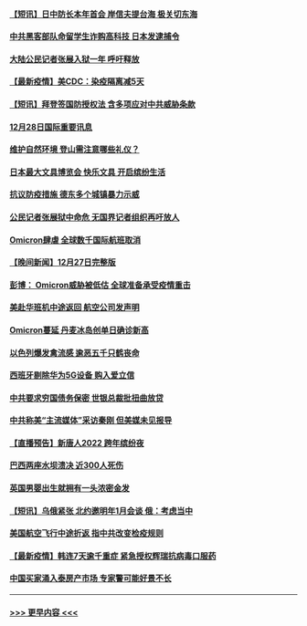 #### [【短讯】日中防长本年首会 岸信夫提台海 极关切东海](../pages/prog202/a103305156.md?t=12290700) 
#### [中共黑客部队命留学生诈购高科技 日本发逮捕令](../pages/prog202/a103305146.md?t=12290700) 
#### [大陆公民记者张展入狱一年 呼吁释放](../pages/prog202/a103305179.md?t=12290700) 
#### [【最新疫情】美CDC：染疫隔离减5天](../pages/prog202/a103305167.md?t=12290700) 
#### [【短讯】拜登签国防授权法 含多项应对中共威胁条款](../pages/prog202/a103305158.md?t=12290700) 
#### [12月28日国际重要讯息](../pages/prog202/a103304955.md?t=12290700) 
#### [维护自然环境 登山需注意哪些礼仪？](../pages/prog202/a103304941.md?t=12290700) 
#### [日本最大文具博览会 快乐文具 开启缤纷生活](../pages/prog202/a103304933.md?t=12290700) 
#### [抗议防疫措施 德东多个城镇暴力示威](../pages/prog202/a103304838.md?t=12290700) 
#### [公民记者张展狱中命危 无国界记者组织再吁放人](../pages/prog202/a103304827.md?t=12290700) 
#### [Omicron肆虐 全球数千国际航班取消](../pages/prog202/a103304736.md?t=12290700) 
#### [【晚间新闻】12月27日完整版](../pages/prog202/a103304702.md?t=12290700) 
#### [彭博： Omicron威胁被低估 全球准备承受疫情重击](../pages/prog202/a103304565.md?t=12290700) 
#### [美赴华班机中途返回 航空公司发声明](../pages/prog202/a103304690.md?t=12290700) 
#### [Omicron蔓延 丹麦冰岛创单日确诊新高](../pages/prog202/a103304695.md?t=12290700) 
#### [以色列爆发禽流感 逾恶五千只鹤丧命](../pages/prog202/a103304653.md?t=12290700) 
#### [西班牙剔除华为5G设备 购入爱立信](../pages/prog202/a103304530.md?t=12290700) 
#### [中共要求穷国债务保密 世银总裁批扭曲放贷](../pages/prog202/a103304500.md?t=12290700) 
#### [中共称美“主流媒体”采访秦刚 但美媒未见报导](../pages/prog202/a103304523.md?t=12290700) 
#### [【直播预告】新唐人2022 跨年缤纷夜](../pages/prog202/a103303736.md?t=12290700) 
#### [巴西两座水坝溃决 近300人死伤](../pages/prog202/a103304232.md?t=12290700) 
#### [英国男婴出生就拥有一头浓密金发](../pages/prog202/a103304280.md?t=12290700) 
#### [【短讯】乌俄紧张 北约邀明年1月会谈 俄：考虑当中](../pages/prog202/a103304251.md?t=12290700) 
#### [美国航空飞行中途折返 指中共改变检疫规则](../pages/prog202/a103304264.md?t=12290700) 
#### [【最新疫情】韩连7天逾千重症 紧急授权辉瑞抗病毒口服药](../pages/prog202/a103304253.md?t=12290700) 
#### [中国买家涌入泰房产市场 专家警可能好景不长](../pages/prog202/a103304102.md?t=12290700) 

----
#### [ >>> 更早内容 <<< ](../indexes/prog202-earlier.md)
